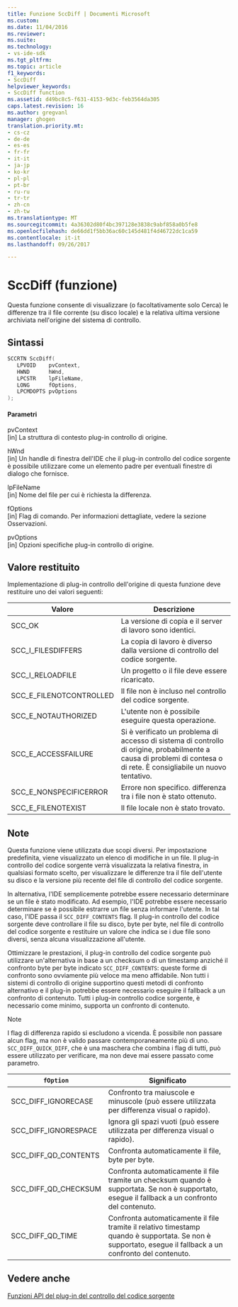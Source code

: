 ```yaml
---
title: Funzione SccDiff | Documenti Microsoft
ms.custom: 
ms.date: 11/04/2016
ms.reviewer: 
ms.suite: 
ms.technology:
- vs-ide-sdk
ms.tgt_pltfrm: 
ms.topic: article
f1_keywords:
- SccDiff
helpviewer_keywords:
- SccDiff function
ms.assetid: d49bc8c5-f631-4153-9d3c-feb3564da305
caps.latest.revision: 16
ms.author: gregvanl
manager: ghogen
translation.priority.mt:
- cs-cz
- de-de
- es-es
- fr-fr
- it-it
- ja-jp
- ko-kr
- pl-pl
- pt-br
- ru-ru
- tr-tr
- zh-cn
- zh-tw
ms.translationtype: MT
ms.sourcegitcommit: 4a36302d80f4bc397128e3838c9abf858a0b5fe8
ms.openlocfilehash: de66dd1f5bb36ac60c145d481f4d46722dc1ca59
ms.contentlocale: it-it
ms.lasthandoff: 09/26/2017

---
```

# <a name="sccdiff-function"></a>SccDiff (funzione)
Questa funzione consente di visualizzare (o facoltativamente solo Cerca) le differenze tra il file corrente (su disco locale) e la relativa ultima versione archiviata nell'origine del sistema di controllo.  
  
## <a name="syntax"></a>Sintassi  
  
```cpp  
SCCRTN SccDiff(  
   LPVOID    pvContext,  
   HWND      hWnd,  
   LPCSTR    lpFileName,  
   LONG      fOptions,  
   LPCMDOPTS pvOptions  
);  
```  
  
#### <a name="parameters"></a>Parametri  
 pvContext  
 [in] La struttura di contesto plug-in controllo di origine.  
  
 hWnd  
 [in] Un handle di finestra dell'IDE che il plug-in controllo del codice sorgente è possibile utilizzare come un elemento padre per eventuali finestre di dialogo che fornisce.  
  
 lpFileName  
 [in] Nome del file per cui è richiesta la differenza.  
  
 fOptions  
 [in] Flag di comando. Per informazioni dettagliate, vedere la sezione Osservazioni.  
  
 pvOptions  
 [in] Opzioni specifiche plug-in controllo di origine.  
  
## <a name="return-value"></a>Valore restituito  
 Implementazione di plug-in controllo dell'origine di questa funzione deve restituire uno dei valori seguenti:  
  
|Valore|Descrizione|  
|-----------|-----------------|  
|SCC_OK|La versione di copia e il server di lavoro sono identici.|  
|SCC_I_FILESDIFFERS|La copia di lavoro è diverso dalla versione di controllo del codice sorgente.|  
|SCC_I_RELOADFILE|Un progetto o il file deve essere ricaricato.|  
|SCC_E_FILENOTCONTROLLED|Il file non è incluso nel controllo del codice sorgente.|  
|SCC_E_NOTAUTHORIZED|L'utente non è possibile eseguire questa operazione.|  
|SCC_E_ACCESSFAILURE|Si è verificato un problema di accesso di sistema di controllo di origine, probabilmente a causa di problemi di contesa o di rete. È consigliabile un nuovo tentativo.|  
|SCC_E_NONSPECIFICERROR|Errore non specifico. differenza tra i file non è stato ottenuto.|  
|SCC_E_FILENOTEXIST|Il file locale non è stato trovato.|  
  
## <a name="remarks"></a>Note  
 Questa funzione viene utilizzata due scopi diversi. Per impostazione predefinita, viene visualizzato un elenco di modifiche in un file. Il plug-in controllo del codice sorgente verrà visualizzata la relativa finestra, in qualsiasi formato scelto, per visualizzare le differenze tra il file dell'utente su disco e la versione più recente del file di controllo del codice sorgente.  
  
 In alternativa, l'IDE semplicemente potrebbe essere necessario determinare se un file è stato modificato. Ad esempio, l'IDE potrebbe essere necessario determinare se è possibile estrarre un file senza informare l'utente. In tal caso, l'IDE passa il `SCC_DIFF_CONTENTS` flag. Il plug-in controllo del codice sorgente deve controllare il file su disco, byte per byte, nel file di controllo del codice sorgente e restituire un valore che indica se i due file sono diversi, senza alcuna visualizzazione all'utente.  
  
 Ottimizzare le prestazioni, il plug-in controllo del codice sorgente può utilizzare un'alternativa in base a un checksum o di un timestamp anziché il confronto byte per byte indicato `SCC_DIFF_CONTENTS`: queste forme di confronto sono ovviamente più veloce ma meno affidabile. Non tutti i sistemi di controllo di origine supportino questi metodi di confronto alternativo e il plug-in potrebbe essere necessario eseguire il fallback a un confronto di contenuto. Tutti i plug-in controllo codice sorgente, è necessario come minimo, supporta un confronto di contenuto.  
  
> [!NOTE]
>  I flag di differenza rapido si escludono a vicenda. È possibile non passare alcun flag, ma non è valido passare contemporaneamente più di uno. `SCC_DIFF_QUICK_DIFF`, che è una maschera che combina i flag di tutti, può essere utilizzato per verificare, ma non deve mai essere passato come parametro.  
  
|`fOption`|Significato|  
|---------------|-------------|  
|SCC_DIFF_IGNORECASE|Confronto tra maiuscole e minuscole (può essere utilizzata per differenza visual o rapido).|  
|SCC_DIFF_IGNORESPACE|Ignora gli spazi vuoti (può essere utilizzata per differenza visual o rapido).|  
|SCC_DIFF_QD_CONTENTS|Confronta automaticamente il file, byte per byte.|  
|SCC_DIFF_QD_CHECKSUM|Confronta automaticamente il file tramite un checksum quando è supportata. Se non è supportato, esegue il fallback a un confronto del contenuto.|  
|SCC_DIFF_QD_TIME|Confronta automaticamente il file tramite il relativo timestamp quando è supportata. Se non è supportato, esegue il fallback a un confronto del contenuto.|  
  
## <a name="see-also"></a>Vedere anche  
 [Funzioni API del plug-in del controllo del codice sorgente](../extensibility/source-control-plug-in-api-functions.md)
